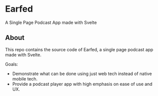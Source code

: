 # Earfed

A Single Page Podcast App made with Svelte

## About

This repo contains the source code of Earfed, a single page podcast app made with Svelte.

Goals:

- Demonstrate what can be done using just web tech instead of native mobile tech.
- Provide a podcast player app with high emphasis on ease of use and UX.
